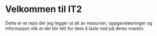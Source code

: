# Velkommen til IT2

Dette er et repo der jeg legger ut alt av ressurser, oppgaveløsninger og informasjon slik at det blir lett for dere å laste ned på deres maskin.